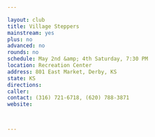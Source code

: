 ```yaml
---

layout: club
title: Village Steppers
mainstream: yes
plus: no
advanced: no
rounds: no
schedule: May 2nd &amp; 4th Saturday, 7:30 PM
location: Recreation Center
address: 801 East Market, Derby, KS
state: KS
directions: 
caller: 
contact: (316) 721-6718, (620) 788-3871
website: 



---
```


